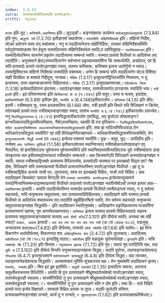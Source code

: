 ```yaml
---
index:  1.4.13
sutra:  यस्मात्प्रत्ययविधिस्तदादि प्रत्ययेऽङ्गम्।
vritti:  nyasa
---
```


`कत्र्ता` इति लुट्। `करिष्यति,अकरिष्यत्` इति। लुट्लृङौ। अङ्गसंज्ञायाः कार्यमत्र `सार्वधातुकार्धधातुकयोः` (7.3.84) इति गुणः, `ऋद्धनोः स्ये` (7.2.70) इतीडागमो यथायोगम्। `यस्मादिति संज्ञिनिर्देशार्थम्` इति। संज्ञिनो निर्देशः, सोऽर्थः प्रयोजनं यस्य तत् तथोक्तम्। ननु च तदादीत्यनेनात्र संज्ञीनिर्दिष्टः, तत्कथं संज्ञिनिर्देशार्थमिति पर्यनुयोगमाशङ्क्य येन हेतुना यस्मादित्यस्य संज्ञिनिर्देशार्थत्वं भवति,तं दर्शयितुमाह-- `तदादिसम्बन्धात्` इति। यस्मादित्येतस्मिन् सत्यनेन प्रकृतेन तदादीत्यस्य सम्बन्धो भवति। यस्मात् प्रत्ययो विधीयते स आदिर्यस्य तत् तदादीति। अनुच्यमाने ह्रेत()स्मस्तदित्यनेन सर्वनाम्ना प्रकृतप्रत्यवमर्शिना किं सम्बध्येतेति, असदेतत्; एवं हि सति प्रत्ययादेः प्रत्यये परतोऽङ्गसंज्ञा स्यात्, ततश्च करिष्यावः, करिष्याम इत्यत्र धातोर्गुणो न स्यात्। तस्माद्विशिष्टस्य संज्ञिनो निर्देशार्थ तस्मादिति वक्तव्यम्। अनेन हि सम्बन्धे सति तदादीत्यनेन योऽत्र विशिष्टः संज्ञी विवक्षितः स शक्यते निर्द्देष्टुम्; नान्यथा। `नेर्विशः` (1.3.17) इत्युपसर्गाद्विधिरस्तीति नियमस्य, न तु प्रत्ययस्य; तस्य लक्षण#आन्तणरे विहितत्वात्। `नेर्विशः` (1.3.17) इत्युपलक्षणमात्रम्। `परिव्यवेभ्यः क्रियः` (1.3.18) इत्येतदपीहोपात्तं द्रष्टव्यम्। तदादेरङ्गसंज्ञा स्यात्, ततश्चोपसर्गात् प्रागडागमः स्यादिति भावः।
`स्त्री इयती` इति। इदं परिमाणमस्या इति `किमिदम्भ्यां वो घः` (५।२४०) इति वतुप्। वस्य च घत्वम्, इयादेशः, `इदम्किमोरीश्की` (6.3.89) इतीदम ईश, `यस्येति च` (6.4.148)इतीकारलोपः। `उगितश्च` (4.1.6) इति ङीप्- इयती। स्त्रीशब्दात् सुः, तस्य हलङ्यादिना (6.1.66) लोपः, स्त्री इयती इति स्थिते यदि विधिग्रहणं न क्रियेत, तदेयच्छब्दे प्रत्यये परतः स्त्रीशब्दस्याङ्गसंज्ञा स्यात्; ततश्च `यस्येति च` ६।४।१४८) इतीकारलोपः प्रसज्येत। ननु च`असिद्धवदत्राभात्` ६।४।२२) इत्यसिद्धत्वादीकारलोप एवासिद्धः, तत् कुतोऽयं लोपप्रसङ्गः? प्राग्भाधिकारादसिद्धत्वमित्यभिप्रायः, नैषोऽस्त्यभिप्रायः; वक्ष्यति हि तत्र वृत्तिकारः-- र`असिद्धवदित्यधिकारोऽयम्, यदित ऊध्र्वमनुक्रिमिष्याम आअध्यायपरिसमाप्तेस्तदसिद्धवद्भवति` इति, तथा ह्रा भादित्यभिविधावाङ,तेन भाधिकारेऽप्यसिद्धत्वं भवतीति? एवं तर्हि विधिग्रहणेनैतज्ज्ञाप्यते-- भाधिकारीयमसिद्धत्वमनित्यत्वमिति; तेन `वुग्युटाववङ्यणोः सिद्धौ वाच्यौ` (वा।७७६) इत्येतन्न वक्तव्यं भवतीति। वुक्-- बभूव, युट्-- उपदिदीय इति।
नन्वेवम् `अचः परस्मिन् पूर्वविधौ` (1.1.56) इतीकारलोपस्य स्थानिवत्त्वात् स्त्रीशब्देकारलोपाप्रसङ्ग एव, नैतदस्ति; यो ह्रनादिषाटदचः पूर्वस्तस्य पूर्वस्तस्यविधिं प्रति स्थानिवद्भवतीत्यादिष्टदचः पूर्वः स्त्रीशब्देकारः प्राक् संस्कृतस्य सत इयीतशब्द्योत्तरकालं स्त्रीशब्देन सम्बध्यते। अथ क्रियमाणेऽपि विधिग्रहणे कस्मादेवाङ्गसंज्ञा न भवति, यावता स्त्रीशब्दाद्विभक्तेः प्रत्ययस्य विधिरस्त्येव, प्रत्ययोऽपि चास्मात् पर इयच्छब्दो विद्यत एव? नैष दोषः; विधिग्रहणे सति यस्मात्प्रत्ययो विधीयते प्रत्यासत्तेस्तस्मिन् परतोऽङ्गसंज्ञा विधीयते। इह तु यः स्त्रीशब्दाद्विहितः प्रत्ययो नासौ परः, लुप्तत्वात्; यश्च पर इयच्छब्दो विहितः, नासौ ततो विहितः।
अथ तदादिग्रहणं किमर्थम्? यावाता विनाऽपि तेन `यस्मात् प्रत्ययविधिः प्रत्ययेऽङ्गम्` इत्येतावत्युच्यमाने यत्तदोर्नित्याभिसम्बन्धाद्यस्मात्प्रत्ययो विधीयते तत्प्रत्यये परतोऽङ्गसंज्ञा भवतीत्येषोऽर्थो लभ्यत इत्यत आह-- `तदादिवनचम्` इत्यादि। असति तदादीत्येतस्मिन् यस्मादेव प्रत्ययो विधीयते तस्यैवाङ्गत्वं स्यात्, न तु सर्वस्य सहस्यादेः, नापि सनुम्कस्य समुदायस्य; ततः प्रत्ययस्यादिविहितत्वत्। तदादिग्रहणे सति यस्मात् प्रत्ययो विधीयते स आदिर्यस्य शब्दरूपस्य तत् तदादीति बहुव्रीहिराश्रितो भवति, तेन सर्वस्य सहस्यादेः सनुम्कस्य समुदायस्याङ्गसंज्ञा सिद्ध्यति-- इति तदादिवचनं स्यादिनुमर्थम्। आदिग्रहणेन प्रकृतिप्रत्ययस्य मध्यवर्तिनां प्रत्ययागमानां ग्रहणम्; नुम आगमोपलक्षणत्वात्। `करिष्यावः` इत्यत्र यस्मात् प्रत्ययो विहितस्तदादेः सहस्य प्रत्ययस्य समुदायस्याङ्गसंज्ञायां सत्याम् `अतो दीर्घो यञि`(7.3.101) इति दीर्घत्वं भवति; अन्यथा क्व तर्हि स्यात्? `वावावः, वावामः` इत्यादौ। `अय वय मय पय तय चय णय गतौ` (धा।पा।४७४-४८०), यङलुक्, अभ्यासस्य `दीर्घोऽकितः`(7.4.83) इति दीर्घत्वम्; वस्मसोः `लोपो व्योर्वलि` (6.1.64) इति यलोपः-- इह विना विकरणेन धातोदीर्घत्वम्; विकरणस्य शपः `अदिप्रभृतिभायः शपः` (2.4.72) इति लुप्तत्वात्। अदादित्वम् `चर्करीतञ्च` (धा।पा।१०८१) इत्यादिषु पाठात्। `चर्करीतम्` इति यङलुकः पूर्वाचार्यसंज्ञा। `कुण्डानि` इति। जसि `जश्शसोः शिः` (7.1.20) इति शिभावः। `नपुंसकस्य झलचः` (7.1.72) इति नुम्। तदायं नुम् परादिरिति पक्षः, तदा `सुपि च` (7.3.102) इति दीर्घत्वं विनापि सनुम्कस्याङ्गसंज्ञया सिद्धम्। यदापि पूर्वान्तः, तदाप्यङ्गकदेशत्वात् `नोपधायाः` (6.4.7) इत्यनुवत्र्तमाने `सर्वनामस्थाने चासम्बुद्धौ` (6.4.8) इति दीर्घत्वं सिद्धम्। यदा त्वभक्तः, तदाङ्स्यानेकदेशत्वान्न सिद्ध्यति। अभक्तश्चायं नुमिति सूत्रकारस्य पक्षः। तेन नुमर्थमपि तदादिवचनं कृतम्। `श्रयर्थम्, भ्व्यर्थम्` इति। श्रिय इदं भ्रुव इदमिति-- `चतुर्थी तदर्थार्थ` (2.1.35) इत्यादिना समासः; अस्त्यत्र चतुर्थ्यैकवचनस्य विधिरिति। असति हि पुनः प्रत्ययग्रहणे श्रीभ्रूशब्दयोरर्थशब्दे परतोऽङ्गसंज्ञा स्यात्, ततश्चेयङुवङौ स्याताम्। सप्तमीनिर्दिष्टे तु पुनः प्रत्ययग्रहणे श्रीभ्रूशब्दयोरर्थशब्दे परतोऽङ्गसंज्ञा स्यात्, ततश्चेयङुवङौ स्याताम्ा। सप्तमीनिर्दिष्टे तु पुनः प्रत्ययग्रहणे सति न दोष इति। तथा हि-- ततो विहिते प्रत्यये परत इत्येवं विज्ञायते। यश्चातो विहितः प्रत्ययः स लुप्तः। यद्यपि लुप्तेऽपि तस्मिन् प्रत्ययलक्षणेनाङ्गसंज्ञा लभ्यते, कार्यं तु न लभ्यते; `न लुमताङ्गस्य` (1.1.62) इति प्रत्ययलक्षमप्रतिषेधात्॥
